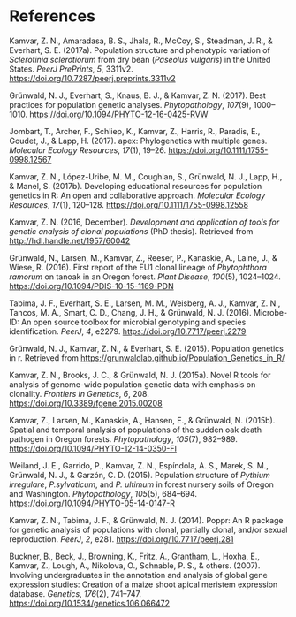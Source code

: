<h1 id="references" class="unnumbered">References</h1>
<div id="refs" class="references">
<div id="ref-kamvar2017population">
<p>Kamvar, Z. N., Amaradasa, B. S., Jhala, R., McCoy, S., Steadman, J. R., &amp; Everhart, S. E. (2017a). Population structure and phenotypic variation of <em>Sclerotinia sclerotiorum</em> from dry bean (<em>Paseolus vulgaris</em>) in the United States. <em>PeerJ PrePrints</em>, <em>5</em>, 3311v2. <a href="https://doi.org/10.7287/peerj.preprints.3311v2" class="uri">https://doi.org/10.7287/peerj.preprints.3311v2</a></p>
</div>
<div id="ref-grunwald2017best">
<p>Grünwald, N. J., Everhart, S., Knaus, B. J., &amp; Kamvar, Z. N. (2017). Best practices for population genetic analyses. <em>Phytopathology</em>, <em>107</em>(9), 1000–1010. <a href="https://doi.org/10.1094/PHYTO-12-16-0425-RVW" class="uri">https://doi.org/10.1094/PHYTO-12-16-0425-RVW</a></p>
</div>
<div id="ref-jombart2017apex">
<p>Jombart, T., Archer, F., Schliep, K., Kamvar, Z., Harris, R., Paradis, E., Goudet, J., &amp; Lapp, H. (2017). apex: Phylogenetics with multiple genes. <em>Molecular Ecology Resources</em>, <em>17</em>(1), 19–26. <a href="https://doi.org/10.1111/1755-0998.12567" class="uri">https://doi.org/10.1111/1755-0998.12567</a></p>
</div>
<div id="ref-kamvar2017developing">
<p>Kamvar, Z. N., López-Uribe, M. M., Coughlan, S., Grünwald, N. J., Lapp, H., &amp; Manel, S. (2017b). Developing educational resources for population genetics in R: An open and collaborative approach. <em>Molecular Ecology Resources</em>, <em>17</em>(1), 120–128. <a href="https://doi.org/10.1111/1755-0998.12558" class="uri">https://doi.org/10.1111/1755-0998.12558</a></p>
</div>
<div id="ref-kamvar2016development">
<p>Kamvar, Z. N. (2016, December). <em>Development and application of tools for genetic analysis of clonal populations</em> (PhD thesis). Retrieved from <a href="http://hdl.handle.net/1957/60042" class="uri">http://hdl.handle.net/1957/60042</a></p>
</div>
<div id="ref-grunwald2016first">
<p>Grünwald, N., Larsen, M., Kamvar, Z., Reeser, P., Kanaskie, A., Laine, J., &amp; Wiese, R. (2016). First report of the EU1 clonal lineage of <em>Phytophthora ramorum</em> on tanoak in an Oregon forest. <em>Plant Disease</em>, <em>100</em>(5), 1024–1024. <a href="https://doi.org/10.1094/PDIS-10-15-1169-PDN" class="uri">https://doi.org/10.1094/PDIS-10-15-1169-PDN</a></p>
</div>
<div id="ref-tabima2016microbe">
<p>Tabima, J. F., Everhart, S. E., Larsen, M. M., Weisberg, A. J., Kamvar, Z. N., Tancos, M. A., Smart, C. D., Chang, J. H., &amp; Grünwald, N. J. (2016). Microbe-ID: An open source toolbox for microbial genotyping and species identification. <em>PeerJ</em>, <em>4</em>, e2279. <a href="https://doi.org/10.7717/peerj.2279" class="uri">https://doi.org/10.7717/peerj.2279</a></p>
</div>
<div id="ref-grunwald2015population">
<p>Grünwald, N. J., Kamvar, Z. N., &amp; Everhart, S. E. (2015). Population genetics in r. Retrieved from <a href="https://grunwaldlab.github.io/Population_Genetics_in_R/" class="uri">https://grunwaldlab.github.io/Population_Genetics_in_R/</a></p>
</div>
<div id="ref-kamvar2015novel">
<p>Kamvar, Z. N., Brooks, J. C., &amp; Grünwald, N. J. (2015a). Novel R tools for analysis of genome-wide population genetic data with emphasis on clonality. <em>Frontiers in Genetics</em>, <em>6</em>, 208. <a href="https://doi.org/10.3389/fgene.2015.00208" class="uri">https://doi.org/10.3389/fgene.2015.00208</a></p>
</div>
<div id="ref-kamvar2015spatial">
<p>Kamvar, Z., Larsen, M., Kanaskie, A., Hansen, E., &amp; Grünwald, N. (2015b). Spatial and temporal analysis of populations of the sudden oak death pathogen in Oregon forests. <em>Phytopathology</em>, <em>105</em>(7), 982–989. <a href="https://doi.org/10.1094/PHYTO-12-14-0350-FI" class="uri">https://doi.org/10.1094/PHYTO-12-14-0350-FI</a></p>
</div>
<div id="ref-weiland2015population">
<p>Weiland, J. E., Garrido, P., Kamvar, Z. N., Espíndola, A. S., Marek, S. M., Grünwald, N. J., &amp; Garzón, C. D. (2015). Population structure of <em>Pythium irregulare</em>, <em>P.sylvaticum</em>, and <em>P. ultimum</em> in forest nursery soils of Oregon and Washington. <em>Phytopathology</em>, <em>105</em>(5), 684–694. <a href="https://doi.org/10.1094/PHYTO-05-14-0147-R" class="uri">https://doi.org/10.1094/PHYTO-05-14-0147-R</a></p>
</div>
<div id="ref-kamvar2014poppr">
<p>Kamvar, Z. N., Tabima, J. F., &amp; Grünwald, N. J. (2014). Poppr: An R package for genetic analysis of populations with clonal, partially clonal, and/or sexual reproduction. <em>PeerJ</em>, <em>2</em>, e281. <a href="https://doi.org/10.7717/peerj.281" class="uri">https://doi.org/10.7717/peerj.281</a></p>
</div>
<div id="ref-buckner2007involving">
<p>Buckner, B., Beck, J., Browning, K., Fritz, A., Grantham, L., Hoxha, E., Kamvar, Z., Lough, A., Nikolova, O., Schnable, P. S., &amp; others. (2007). Involving undergraduates in the annotation and analysis of global gene expression studies: Creation of a maize shoot apical meristem expression database. <em>Genetics</em>, <em>176</em>(2), 741–747. <a href="https://doi.org/10.1534/genetics.106.066472" class="uri">https://doi.org/10.1534/genetics.106.066472</a></p>
</div>
</div>
